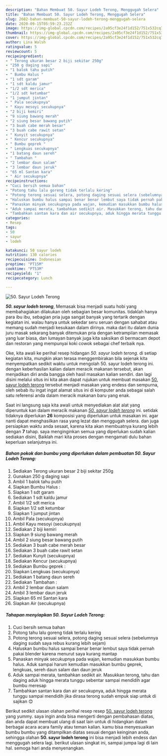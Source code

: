 ```yaml
---
description: "Bahan Membuat 50. Sayur Lodeh Terong, Menggugah Selera"
title: "Bahan Membuat 50. Sayur Lodeh Terong, Menggugah Selera"
slug: 2602-bahan-membuat-50-sayur-lodeh-terong-menggugah-selera
date: 2020-09-15T05:59:23.232Z
image: https://img-global.cpcdn.com/recipes/2a95cf3e24f1d152/751x532cq70/50-sayur-lodeh-terong-foto-resep-utama.jpg
thumbnail: https://img-global.cpcdn.com/recipes/2a95cf3e24f1d152/751x532cq70/50-sayur-lodeh-terong-foto-resep-utama.jpg
cover: https://img-global.cpcdn.com/recipes/2a95cf3e24f1d152/751x532cq70/50-sayur-lodeh-terong-foto-resep-utama.jpg
author: Lina Walsh
ratingvalue: 5
reviewcount: 5
recipeingredient:
- " Terong ukuran besar 2 biji sekitar 250g"
- "250 g daging sapi"
- "1 balok tahu putih"
- " Bumbu Halus "
- "1 sdt garam"
- "1 sdt kaldu jamur"
- "1/2 sdt merica"
- "1/2 sdt ketumbar"
- "1 jumput jintan"
- " Pala secukupnya"
- " Kayu mesoyi secukupnya"
- "2 biji kemiri"
- "9 siung bawang merah"
- "2 siung besar bawang putih"
- "3 buah cabe merah besar"
- "3 buah cabe rawit setan"
- " Kunyit secukupnya"
- " Kencur secukupnya"
- " Bumbu geprek "
- " Lengkuas secukupnya"
- "1 batang daun sereh"
- " Tambahan "
- "2 lembar daun salam"
- "3 lembar daun jeruk"
- "65 ml Santan kara"
- " Air secukupnya"
recipeinstructions:
- "Cuci bersih semua bahan"
- "Potong tahu lalu goreng tidak terlalu kering"
- "Potong terong sesuai selera, potong daging sesuai selera (sebelumnya daging sudah saya rebus kurang lebih sejam)"
- "Haluskan bumbu halus sampai benar benar lembut saya tidak pernah pakai blender karena menurut saya kurang mantap"
- "Panaskan minyak secukupnya pada wajan, kemudian masukkan bumbu halus. Aduk sampai harum kemudian masukkan bumbu geprek, lengkuas, sereh daun salam dan daun jeruk"
- "Aduk sampai merata, tambahkan sedikit air. Masukkan terong, tahu dan daging aduk hingga merata tunggu sebentar sampai mendidih agar bumbu meresap"
- "Tambahkan santan kara dan air secukupnya, aduk hingga merata tunggu sampai mendidih jika dirasa terong sudah empuk siap untuk di sajikan 😊"
categories:
- Resep
tags:
- 50
- sayur
- lodeh

katakunci: 50 sayur lodeh 
nutrition: 130 calories
recipecuisine: Indonesian
preptime: "PT15M"
cooktime: "PT53M"
recipeyield: "1"
recipecategory: Lunch

---
```



![50. Sayur Lodeh Terong](https://img-global.cpcdn.com/recipes/2a95cf3e24f1d152/751x532cq70/50-sayur-lodeh-terong-foto-resep-utama.jpg)

<b><i>50. sayur lodeh terong</i></b>, Memasak bisa menjadi suatu hobi yang membahagiakan dilakukan oleh sebagian besar komunitas. tidaklah hanya para ibu ibu, sebagian pria juga sangat banyak yang tertarik dengan kegiatan ini. walau hanya untuk sekedar seru seruan dengan sahabat atau memang sudah menjadi kesukaan dalam dirinya. maka dari itu dalam dunia juru masak sekarang banyak ditemukan pria dengan ketrampilan memasak yang luar biasa, dan lumayan banyak juga kita saksikan di bermacam depot dan restoran yang mempunyai koki cowok sebagai chef terbaik nya.

Oke, kita awali ke perihal resep hidangan <i>50. sayur lodeh terong</i>. di setiap kegiatan kita, mungkin akan terasa menggembirakan bila sejenak kita menyempatkan sedikit waktu untuk mengolah 50. sayur lodeh terong ini. dengan keberhasilan kalian dalam meracik makanan tersebut, akan menjadikan diri anda bangga oleh hasil masakan kalian sendiri. dan lagi disini melalui situs ini kita akan dapat rujukan untuk membuat masakan <u>50. sayur lodeh terong</u> tersebut menjadi masakan yang endess dan sempurna, oleh sebab itu ingat ingat alamat situs ini di komputer anda sebagai salah satu referensi anda dalam meracik makanan baru yang enak.




Saat ini langsung saja kita awali untuk menyediakan alat alat yang diperuntuk kan dalam meracik makanan <u><i>50. sayur lodeh terong</i></u> ini. setidak tidaknya diperlukan <b>26</b> komposisi yang diperlukan untuk masakan ini. agar nanti dapat menghasilkan rasa yang lezat dan menggugah selera. dan juga persiapkan waktu anda sesaat, karena kita akan membuatnya kurang lebih dengan <b>7</b> tahap. saya menginginkan semua yang diperlukan sudah kalian sediakan disini, Baiklah mari kita proses dengan mengamati dulu bahan keperluan selanjutnya ini.

<!--inarticleads1-->

##### Bahan pokok dan bumbu yang diperlukan dalam pembuatan 50. Sayur Lodeh Terong:

1. Sediakan  Terong ukuran besar 2 biji sekitar 250g
1. Gunakan 250 g daging sapi
1. Ambil 1 balok tahu putih
1. Siapkan  Bumbu Halus :
1. Siapkan 1 sdt garam
1. Sediakan 1 sdt kaldu jamur
1. Ambil 1/2 sdt merica
1. Siapkan 1/2 sdt ketumbar
1. Siapkan 1 jumput jintan
1. Ambil  Pala (secukupnya)
1. Ambil  Kayu mesoyi (secukupnya)
1. Sediakan 2 biji kemiri
1. Siapkan 9 siung bawang merah
1. Ambil 2 siung besar bawang putih
1. Sediakan 3 buah cabe merah besar
1. Sediakan 3 buah cabe rawit setan
1. Sediakan  Kunyit (secukupnya)
1. Sediakan  Kencur (secukupnya)
1. Sediakan  Bumbu geprek :
1. Siapkan  Lengkuas (secukupnya)
1. Sediakan 1 batang daun sereh
1. Sediakan  Tambahan :
1. Ambil 2 lembar daun salam
1. Ambil 3 lembar daun jeruk
1. Siapkan 65 ml Santan kara
1. Siapkan  Air (secukupnya)




<!--inarticleads2-->

##### Tahapan menyiapkan 50. Sayur Lodeh Terong:

1. Cuci bersih semua bahan
1. Potong tahu lalu goreng tidak terlalu kering
1. Potong terong sesuai selera, potong daging sesuai selera (sebelumnya daging sudah saya rebus kurang lebih sejam)
1. Haluskan bumbu halus sampai benar benar lembut saya tidak pernah pakai blender karena menurut saya kurang mantap
1. Panaskan minyak secukupnya pada wajan, kemudian masukkan bumbu halus. Aduk sampai harum kemudian masukkan bumbu geprek, lengkuas, sereh daun salam dan daun jeruk
1. Aduk sampai merata, tambahkan sedikit air. Masukkan terong, tahu dan daging aduk hingga merata tunggu sebentar sampai mendidih agar bumbu meresap
1. Tambahkan santan kara dan air secukupnya, aduk hingga merata tunggu sampai mendidih jika dirasa terong sudah empuk siap untuk di sajikan 😊




Berikut sedikit ulasan olahan perihal resep resep <u>50. sayur lodeh terong</u> yang yummy. saya ingin anda bisa mengerti dengan pembahasan diatas, dan anda dapat membuat ulang di saat lain untuk di hidangkan dalam berbagai acara acara family atau teman kalian. kamu bisa menyesuaikan bumbu bumbu yang ditampilkan diatas sesuai dengan keinginan anda, sehingga olahan <b>50. sayur lodeh terong</b> ini bisa menjadi lebih endess dan menggugah selera lagi. berikut ulasan singkat ini, sampai jumpa lagi di lain hal. semoga hari anda menyenangkan.
